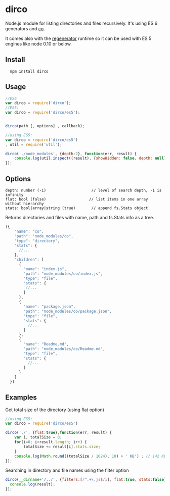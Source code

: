 dirco
=====
Node.js module for listing directories and files recursively. It's using ES 6 generators and [co](https://github.com/visionmedia/co).

It comes also with the [regenerator](https://github.com/facebook/regenerator) runtime so it can be used with ES 5 engines like node 0.10 or below.

## Install
```
  npm install dirco
```

## Usage
```js
//ES6
var dirco = require('dirco');
//ES5: 
var dirco = require('dirco/es5');


dirco(path [, options] , callback);
```

```js
//using ES5: 
var dirco = require('dirco/es5')
, util = require('util');

dirco('./node_modules', {depth:2}, function(err, result) {
    console.log(util.inspect((result), {showHidden: false, depth: null}));
});
```

## Options
````
depth: number (-1)                    // level of search depth, -1 is infinity
flat: bool (false)                   // list items in one array without hierarchy
stats: bool|array|string (true)       // append fs.Stats object
`````

Returns directories and files with name, path and fs.Stats info as a tree. 
```js
[{
    "name": "co",
    "path": "node_modules/co",
    "type": "directory",
    "stats": {
      //...
    },
    "children": [
      {
        "name": "index.js",
        "path": "node_modules/co/index.js",
        "type": "file",
        "stats": {
         //...
        }
      },
      {
        "name": "package.json",
        "path": "node_modules/co/package.json",
        "type": "file",
        "stats": {
          //...
        }
      },
      {
        "name": "Readme.md",
        "path": "node_modules/co/Readme.md",
        "type": "file",
        "stats": {
          //...
        }
      }
    ]
  }]
  ```
  
## Examples

Get total size of the directory (using flat option)
```js
//using ES5: 
var dirco = require('dirco/es5')

dirco('./', {flat:true},function(err, result) {
    var i, totalSize = 0;
    for(i=0; i<result.length; i++) {
        totalSize += result[i].stats.size;
    }
    console.log(Math.round((totalSize / 1024), 10) + ' KB') ; // 142 KB
});
```

Searching in directory and file names using the filter option
````js
dirco(__dirname+'/../', {filters:[/^.+\.js$/i], flat:true, stats:false}, function(err, result) {
  console.log(result);
});

````

